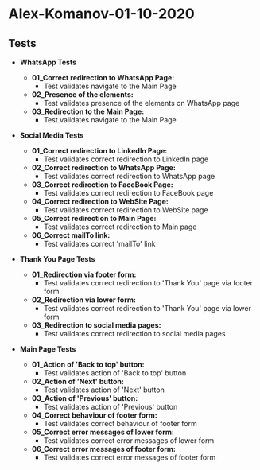 # **Alex-Komanov-01-10-2020**   
## Tests   
- **WhatsApp Tests**
   - **01_Correct redirection to WhatsApp Page:**   
        - Test validates navigate to the Main Page
   - **02_Presence of the elements:**   
        - Test validates presence of the elements on WhatsApp page
   - **03_Redirection to the Main Page:**   
        - Test validates navigate to the Main Page
        
                
- **Social Media Tests**
   - **01_Correct redirection to LinkedIn Page:**   
        - Test validates correct redirection to LinkedIn page
   - **02_Correct redirection to WhatsApp Page:**   
        - Test validates correct redirection to WhatsApp page
   - **03_Correct redirection to FaceBook Page:**   
        - Test validates correct redirection to FaceBook page
   - **04_Correct redirection to WebSite Page:**   
        - Test validates correct redirection to WebSite page
   - **05_Correct redirection to Main Page:**   
        - Test validates correct redirection to Main page
   - **06_Correct mailTo link:**   
        - Test validates correct 'mailTo' link   
        
- **Thank You Page Tests**
   - **01_Redirection via footer form:**   
        - Test validates correct redirection to 'Thank You' page via footer form
   - **02_Redirection via lower form:**   
        - Test validates correct redirection to 'Thank You' page via lower form
   - **03_Redirection to social media pages:**   
        - Test validates correct redirection to social media pages
   
- **Main Page Tests**
   - **01_Action of 'Back to top' button:**   
        - Test validates action of 'Back to top' button
   - **02_Action of 'Next' button:**   
        - Test validates action of 'Next' button
   - **03_Action of 'Previous' button:**   
        - Test validates action of 'Previous' button
   - **04_Correct behaviour of footer form:**   
        - Test validates correct behaviour of footer form
   - **05_Correct error messages of lower form:**   
        - Test validates correct error messages of lower form
   - **06_Correct error messages of footer form:**   
        - Test validates correct error messages of footer form   
